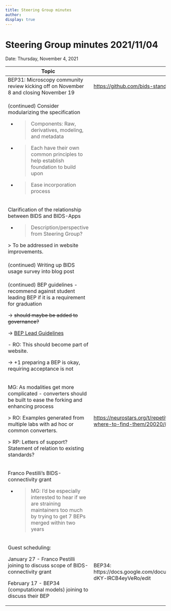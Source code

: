 ```yaml
---
title: Steering Group minutes
author:
display: true
---
```


# Steering Group minutes 2021/11/04

Date: Thursday, November 4, 2021

<!--more-->

<table>
 <thead>
  <tr class="header">
   <th>
    Topic
   </th>
   <th>
    Relevant Links
   </th>
  </tr>
 </thead>
 <tbody>
  <tr class="even">
   <td>
    BEP31: Microscopy community review kicking off on November 8 and closing November 19
   </td>
   <td>
    <a href="https://github.com/bids-standard/bids-specification/pull/881">
     <span class="underline">
      https://github.com/bids-standard/bids-specification/pull/881
     </span>
    </a>
   </td>
  </tr>
  <tr class="even">
   <td>
    <p>
     (continued) Consider modularizing the specification
    </p>
    <ul>
     <li>
      <blockquote>
       <p>
        Components: Raw, derivatives, modeling, and metadata
       </p>
      </blockquote>
     </li>
     <li>
      <blockquote>
       <p>
        Each have their own common principles to help establish foundation to build upon
       </p>
      </blockquote>
     </li>
     <li>
      <blockquote>
       <p>
        Ease incorporation process
       </p>
      </blockquote>
     </li>
    </ul>
   </td>
   <td>
   </td>
  </tr>
  <tr class="odd">
   <td>
    <p>
     Clarification of the relationship between BIDS and BIDS-Apps
    </p>
    <ul>
     <li>
      <blockquote>
       <p>
        Description/perspective from Steering Group?
       </p>
      </blockquote>
     </li>
    </ul>
    <p>
     &gt; To be addressed in website improvements.
    </p>
   </td>
   <td>
   </td>
  </tr>
  <tr class="even">
   <td>
    (continued) Writing up BIDS usage survey into blog post
   </td>
   <td>
   </td>
  </tr>
  <tr class="odd">
   <td>
    <p>
     (continued) BEP guidelines - recommend against student leading BEP if it is a requirement for graduation
    </p>
    <p>
     -&gt;
     <del>
      should maybe be added to governance?
     </del>
    </p>
    <p>
     -&gt;
     <a href="https://docs.google.com/document/d/1pWmEEY-1-WuwBPNy5tDAxVJYQ9Een4hZJM06tQZg8X4/edit">
      <span class="underline">
       BEP Lead Guidelines
      </span>
     </a>
    </p>
    <p>
     - RO: This should become part of website.
    </p>
    <p>
     -&gt; +1 preparing a BEP is okay, requiring acceptance is not
    </p>
   </td>
   <td>
   </td>
  </tr>
  <tr class="even">
   <td>
    <p>
     MG: As modalities get more complicated - converters should be built to ease the forking and enhancing process
    </p>
    <p>
     &gt; RO: Examples generated from multiple labs with ad hoc or common converters.
    </p>
    <p>
     &gt; RP: Letters of support? Statement of relation to existing standards?
    </p>
   </td>
   <td>
    <a href="https://neurostars.org/t/repetitiontime-parameters-what-are-they-and-where-to-find-them/20020/8">
     <span class="underline">
      https://neurostars.org/t/repetitiontime-parameters-what-are-they-and-where-to-find-them/20020/8
     </span>
    </a>
   </td>
  </tr>
  <tr class="odd">
   <td>
    <p>
     Franco Pestilli’s BIDS-connectivity grant
    </p>
    <ul>
     <li>
      <blockquote>
       <p>
        MG: I’d be especially interested to hear if we are straining maintainers too much by trying to get 7 BEPs merged within two years
       </p>
      </blockquote>
     </li>
    </ul>
   </td>
   <td>
   </td>
  </tr>
  <tr class="even">
   <td>
    <p>
     Guest scheduling:
    </p>
    <p>
     January 27 - Franco Pestilli joining to discuss scope of BIDS-connectivity grant
    </p>
    <p>
     February 17 - BEP34 (computational models) joining to discuss their BEP
    </p>
   </td>
   <td>
    BEP34: https://docs.google.com/document/d/1NT1ERdL41oz3NibIFRyVQ2iR8xH-dKY-lRCB4eyVeRo/edit
   </td>
  </tr>
 </tbody>
